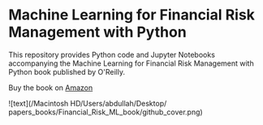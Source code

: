 # Machine Learning for Financial Risk Management with Python

This repository provides Python code and Jupyter Notebooks accompanying the Machine Learning for Financial Risk Management with Python book published by O'Reilly.

Buy the book on [Amazon](https://www.amazon.com/Machine-Learning-Financial-Management-Python/dp/1492085251)

![text](/⁨Macintosh HD/Users/⁨abdullah/⁨Desktop/⁨papers_books/Financial_Risk_ML_book/github_cover⁩.png)
